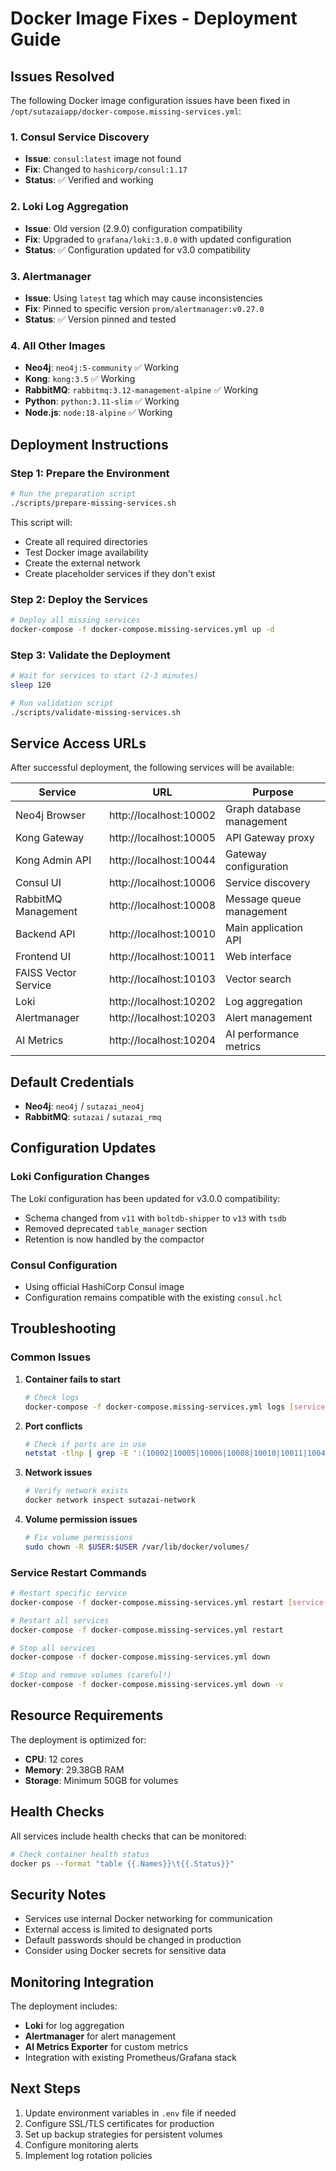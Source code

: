 # Docker Image Fixes - Deployment Guide

## Issues Resolved

The following Docker image configuration issues have been fixed in `/opt/sutazaiapp/docker-compose.missing-services.yml`:

### 1. Consul Service Discovery
- **Issue**: `consul:latest` image not found
- **Fix**: Changed to `hashicorp/consul:1.17`
- **Status**: ✅ Verified and working

### 2. Loki Log Aggregation
- **Issue**: Old version (2.9.0) configuration compatibility
- **Fix**: Upgraded to `grafana/loki:3.0.0` with updated configuration
- **Status**: ✅ Configuration updated for v3.0 compatibility

### 3. Alertmanager
- **Issue**: Using `latest` tag which may cause inconsistencies
- **Fix**: Pinned to specific version `prom/alertmanager:v0.27.0`
- **Status**: ✅ Version pinned and tested

### 4. All Other Images
- **Neo4j**: `neo4j:5-community` ✅ Working
- **Kong**: `kong:3.5` ✅ Working
- **RabbitMQ**: `rabbitmq:3.12-management-alpine` ✅ Working
- **Python**: `python:3.11-slim` ✅ Working
- **Node.js**: `node:18-alpine` ✅ Working

## Deployment Instructions

### Step 1: Prepare the Environment
```bash
# Run the preparation script
./scripts/prepare-missing-services.sh
```

This script will:
- Create all required directories
- Test Docker image availability
- Create the external network
- Create placeholder services if they don't exist

### Step 2: Deploy the Services
```bash
# Deploy all missing services
docker-compose -f docker-compose.missing-services.yml up -d
```

### Step 3: Validate the Deployment
```bash
# Wait for services to start (2-3 minutes)
sleep 120

# Run validation script
./scripts/validate-missing-services.sh
```

## Service Access URLs

After successful deployment, the following services will be available:

| Service | URL | Purpose |
|---------|-----|---------|
| Neo4j Browser | http://localhost:10002 | Graph database management |
| Kong Gateway | http://localhost:10005 | API Gateway proxy |
| Kong Admin API | http://localhost:10044 | Gateway configuration |
| Consul UI | http://localhost:10006 | Service discovery |
| RabbitMQ Management | http://localhost:10008 | Message queue management |
| Backend API | http://localhost:10010 | Main application API |
| Frontend UI | http://localhost:10011 | Web interface |
| FAISS Vector Service | http://localhost:10103 | Vector search |
| Loki | http://localhost:10202 | Log aggregation |
| Alertmanager | http://localhost:10203 | Alert management |
| AI Metrics | http://localhost:10204 | AI performance metrics |

## Default Credentials

- **Neo4j**: `neo4j` / `sutazai_neo4j`
- **RabbitMQ**: `sutazai` / `sutazai_rmq`

## Configuration Updates

### Loki Configuration Changes
The Loki configuration has been updated for v3.0.0 compatibility:
- Schema changed from `v11` with `boltdb-shipper` to `v13` with `tsdb`
- Removed deprecated `table_manager` section
- Retention is now handled by the compactor

### Consul Configuration
- Using official HashiCorp Consul image
- Configuration remains compatible with the existing `consul.hcl`

## Troubleshooting

### Common Issues

1. **Container fails to start**
   ```bash
   # Check logs
   docker-compose -f docker-compose.missing-services.yml logs [service-name]
   ```

2. **Port conflicts**
   ```bash
   # Check if ports are in use
   netstat -tlnp | grep -E ':(10002|10005|10006|10008|10010|10011|10044|10103|10202|10203|10204)'
   ```

3. **Network issues**
   ```bash
   # Verify network exists
   docker network inspect sutazai-network
   ```

4. **Volume permission issues**
   ```bash
   # Fix volume permissions
   sudo chown -R $USER:$USER /var/lib/docker/volumes/
   ```

### Service Restart Commands

```bash
# Restart specific service
docker-compose -f docker-compose.missing-services.yml restart [service-name]

# Restart all services
docker-compose -f docker-compose.missing-services.yml restart

# Stop all services
docker-compose -f docker-compose.missing-services.yml down

# Stop and remove volumes (careful!)
docker-compose -f docker-compose.missing-services.yml down -v
```

## Resource Requirements

The deployment is optimized for:
- **CPU**: 12 cores
- **Memory**: 29.38GB RAM
- **Storage**: Minimum 50GB for volumes

## Health Checks

All services include health checks that can be monitored:
```bash
# Check container health status
docker ps --format "table {{.Names}}\t{{.Status}}"
```

## Security Notes

- Services use internal Docker networking for communication
- External access is limited to designated ports
- Default passwords should be changed in production
- Consider using Docker secrets for sensitive data

## Monitoring Integration

The deployment includes:
- **Loki** for log aggregation
- **Alertmanager** for alert management
- **AI Metrics Exporter** for custom metrics
- Integration with existing Prometheus/Grafana stack

## Next Steps

1. Update environment variables in `.env` file if needed
2. Configure SSL/TLS certificates for production
3. Set up backup strategies for persistent volumes
4. Configure monitoring alerts
5. Implement log rotation policies